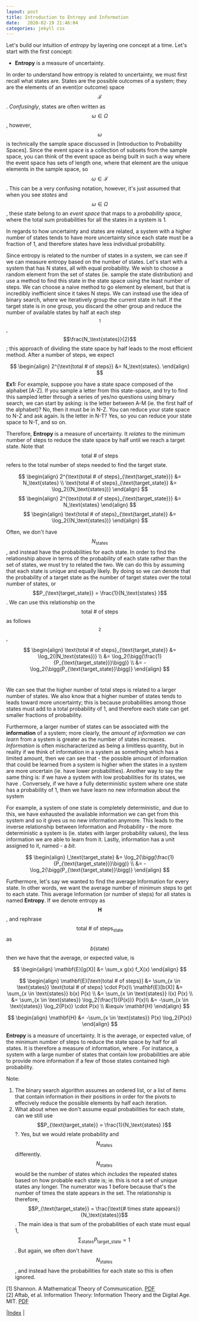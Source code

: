 ```yaml
---
layout: post
title: Introduction to Entropy and Information
date:   2020-02-19 21:46:04
categories: jekyll css
---
```


Let's build our intuition of *entropy* by layering one concept at a time. Let's start with the first concept:
- **Entropy** is a measure of uncertainty. 

In order to understand how entropy is related to uncertainty, we must first recall what states are. States are the possible outcomes of a system; they are the elements of an event(or outcome) space $$\mathcal{F}$$. *Confusingly*, states are often written as $$\omega \in \Omega$$, however, $$\omega$$ is technically the sample space discussed in [Introduction to Probability Spaces]. Since the event space is a collection of subsets from the sample space, you can think of the event space as being built in such a way where the event space has sets of length one, where that element are the unique elements in the sample space, so $$\omega \in \mathcal{F}$$. This can be a very confusing notation, however, it's just assumed that when you see *states* and $$\omega \in \Omega$$, these state belong to an *event space* that maps to a *probability space*, where the total sum probabilities for all the states in a system is 1. 

In regards to how uncertainty and states are related, a system with a higher number of states tends to have more uncertainty since each state must be a fraction of 1, and therefore states have less individual probability. 

Since entropy is related to the number of states in a system, we can see if we can measure entropy based on the number of states. Let's start with a system that has N states, all with equal probability. We wish to choose a random element from the set of states (ie. sample the state distribution) and use a method to find this state in the state space using the least number of steps. We can choose a naive method to go element by element, but that is incredibly inefficient since it takes N steps. We can instead use the idea of binary search, where we iteratively group the current state in half. If the target state is in one group, you discard the other group and reduce the number of available states by half at each step$$^1$$, $$\frac{N_\text{states}}{2}$$; this approach of dividing the state space by half leads to the most efficient method. After a number of steps, we expect 

$$
\begin{align}
    2^{\text{total # of steps}} &= N_\text{states}.
\end{align}
$$


**Ex1:**
For example, suppose you have a state space composed of the alphabet [A-Z]. If you sample a letter from this state-space, and try to find this sampled letter through a series of yes/no questions using binary search, we can start by asking: is the letter between A-M (ie. the first half of the alphabet)? No, then it must be in N-Z. You can reduce your state space to N-Z and ask again. Is the letter in N-T? Yes, so you can reduce your state space to N-T, and so on. 


Therefore, **Entropy** is a measure of uncertainty. It *relates* to the minimum number of steps to reduce the state space by half until we reach a target state. Note that $$\text{total # of steps}$$ refers to the total number of steps needed to find the target state.

$$
\begin{align}
    2^{\text{total # of steps}_{\text{target_state}}} &= N_\text{states} \\
    \text{total # of steps}_{\text{target_state}} &= \log_2{(N_\text{states})}
\end{align}
$$
$$
\begin{align}
    2^{\text{total # of steps}_{\text{target_state}}} &= N_\text{states} 
\end{align}
$$
$$
\begin{align}
    \text{total # of steps}_{\text{target_state}} &= \log_2{(N_\text{states})}
\end{align}
$$


Often, we don't have $$N_\text{states}$$, and instead have the probabilities for each state. In order to find the relationship above in terms of the probability of each state rather than the set of states, we must try to related the two. We can do this by assuming that each state is unique and equally likely. By doing so we can denote that the probability of a target state as the number of target states over the total number of states, or $$P_{\text{target_state}} = \frac{1}{N_\text{states} }$$. We can use this relationship on the $$\text{total # of steps}$$ as follows$$^2$$,

$$
\begin{align}
    \text{total # of steps}_{\text{target_state}} &= \log_2{(N_\text{states})} \\
        &= \log_2{\bigg(\frac{1}{P_{\text{target_state}}}\bigg)} \\
        &= -\log_2{\bigg(P_{\text{target_state}}\bigg)} 
\end{align}
$$
<br>

We can see that the higher number of total steps is related to a larger number of states. We also know that a higher number of states tends to leads toward more uncertainty; this is because probabilities among those states must add to a total probability of 1, and therefore each state can get smaller fractions of probability. 

Furthermore, a larger number of states can be associated with the **information** of a system; more clearly, the *amount of information we can learn* from a system is greater as the number of states increases. *Information* is often mischaracterized as being a limitless quantity, but in reality if we think of information in a system as something which has a limited amount, then we can see that - the possible amount of information that could be learned from a system is higher when the states in a system are more uncertain (ie. have lower probabilities). Another way to say the same thing is: if we have a system with low probabilities for its states, we have . Conversely, if we have a fully deterministic system where one state has a probability of 1, then we have learn no new information about the system  

For example, a system of one state is completely deterministic, and due to this, we have exhausted the available information we can get from this system and so it gives us no new information anymore. This leads to the inverse relationship between Information and Probability - the more deterministic a system is (ie. states with larger probability values), the less information we are able to learn from it. Lastly, information has a unit assigned to it, named - a *bit*.

$$
\begin{align}
    I_\text{target_state} &= \log_2{\bigg(\frac{1}{P_{\text{target_state}}}\bigg)} \\
    &= -\log_2{\bigg(P_{\text{target_state}}\bigg)} 
\end{align}
$$

Furthermore, let's say we wanted to find the average Information for every state. In other words, we want the average number of minimum steps to get to each state. This average Information (or number of steps) for all states is named **Entropy**. If we denote entropy as $$\mathbf{H}$$, and rephrase $$\text{total # of steps}_{\text{state}}$$ as $$b(\text{state})$$ then we have that the average, or expected value, is 

$$ 
\begin{align}
    \mathbf{E}[g(X)] &= \sum_x g(x) f_X(x)
\end{align}
$$

$$
\begin{align}
    \mathbf{E}[\text{total # of steps}] &= \sum_{x \in \text{states}} \text{total # of steps} \cdot P(x)\\
    \mathbf{E}[b(X)] &= \sum_{x \in \text{states}} b(x) P(x) \\ 
                     &= \sum_{x \in \text{states}} I(x) P(x) \\
                     &= \sum_{x \in \text{states}} \log_2{\frac{1}{P(x)}} P(x)\\
                     &= -\sum_{x \in \text{states}} \log_2{P(x)} \cdot P(x) \\
                     &\equiv \mathbf{H}
\end{align}
$$

$$
\begin{align}
    \mathbf{H} &= -\sum_{x \in \text{states}} P(x) \log_2{P(x)} 
\end{align}
$$


**Entropy** is a measure of uncertainty. It is the average, or expected value, of the minimum number of steps to reduce the state space by half for all states. It is therefore a measure of information, where . For instance, a system with a large number of states that contain low probabilities are able to provide more information if a few of those states contained high probability.

Note: 
1. The binary search algorithm assumes an ordered list, or a list of items that contain information in their positions in order for the pivots to effecively reduce the possible elements by half each iteration.
2. What about when we don't assume equal probabilities for each state, can we still use $$P_{\text{target_state}} = \frac{1}{N_\text{states} }$$?. Yes, but we would relate probability and $$N_\text{states}$$ differently. $$N_\text{states}$$ would be the number of states which *includes* the repeated states based on how probable each state is; ie. this is not a set of unique states any longer. The numerator was 1 before because that's the number of times the state appears in the set. The relationship is therefore, $$P_{\text{target_state}} = \frac{\text{# times state appears}}{N_\text{states}}$$. The main idea is that sum of the probabilities of each state must equal 1, $$\sum_\text{states} P_{\text{target_state}}=1$$. But again, we often don't have $$N_\text{states}$$, and instead have the probabilities for each state so this is often ignored.


[1] Shannon. A Mathematical Theory of Communication. [PDF](http://people.math.harvard.edu/~ctm/home/text/others/shannon/entropy/entropy.pdf)<br>
[2] Aftab, et al. Information Theory: Information Theory and the Digital Age. MIT. [PDF](http://web.mit.edu/6.933/www/Fall2001/Shannon2.pdf)<br>

|[Index](../../../) |

